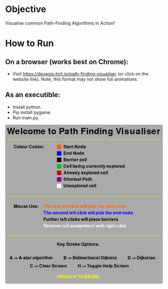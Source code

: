 # Objective
Visualise common Path-Finding Algorithms in Action!

# How to Run
## On a browser (works best on Chrome):
- Visit https://devagio.itch.io/path-finding-visualiser (or click on the website link). Note, this format may not show full animations.
## As an executible:
- Install python.
- Pip install pygame.
- Run main.py.

![Helper](helper.png?raw=true "Title")

